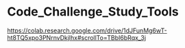 # Code_Challenge_Study_Tools

https://colab.research.google.com/drive/1dJFunMg6wT-ht8TQ5xpo3PNrnvDkjlhx#scrollTo=TBbI6bRqx_3j
